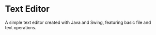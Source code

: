 # Text Editor
A simple text editor created with Java and Swing, featuring basic file and text operations.
